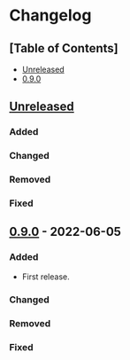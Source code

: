 # Changelog

## [Table of Contents]
- [Unreleased](#unreleased)
- [0.9.0](#090---2022-06-05)

## [Unreleased][]
### Added
### Changed
### Removed
### Fixed

## [0.9.0] - 2022-06-05
### Added
- First release.
### Changed
### Removed
### Fixed

[Unreleased]: https://github.com/regorxxx/ajquery-xxx/compare/v0.9.0...HEAD
[0.9.0]: https://github.com/regorxxx/ajquery-xxx/compare/2fd0f3d...v0.9.0